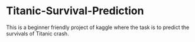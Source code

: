 # Titanic-Survival-Prediction
This is a beginner friendly project of kaggle where the task is to predict the survivals of Titanic crash.
